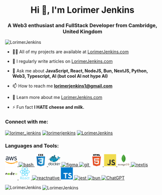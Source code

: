 <h1 align="center">Hi 👋, I'm Lorimer Jenkins</h1>
<h3 align="center">A Web3 enthusiast and FullStack Developer from Cambridge, United Kingdom</h3>

<p align="left"> <img src="https://komarev.com/ghpvc/?username=LorimerJenkins&label=Profile%20views&color=0e75b6&style=flat" alt="LorimerJenkins" /> </p>

- 👨‍💻 All of my projects are available at [LorimerJenkins.com](LorimerJenkins.com)

- 📝 I regularly write articles on [LorimerJenkins.com](LorimerJenkins.com)

- 💬 Ask me about **JavaScript, React, NodeJS, Bun, NextJS, Python, Web3, Typescript, AI (but cool AI not hype AI)**

- 📫 How to reach me **lorimerjenkins1@gmail.com**

- 📄 Learn more about me [LorimerJenkins.com](LorimerJenkins.com)

- ⚡ Fun fact **I HATE cheese and milk.**

<h3 align="left">Connect with me:</h3>
<p align="left">
<a href="https://twitter.com/lorimer_jenkins" target="blank"><img align="center" src="https://raw.githubusercontent.com/rahuldkjain/github-profile-readme-generator/master/src/images/icons/Social/twitter.svg" alt="lorimer_jenkins" height="30" width="40" /></a>
<a href="https://linkedin.com/in/lorimerjenkins" target="blank"><img align="center" src="https://raw.githubusercontent.com/rahuldkjain/github-profile-readme-generator/master/src/images/icons/Social/linked-in-alt.svg" alt="lorimerjenkins" height="30" width="40" /></a>
<a href="https://www.youtube.com/c/LorimerJenkins" target="blank"><img align="center" src="https://raw.githubusercontent.com/rahuldkjain/github-profile-readme-generator/master/src/images/icons/Social/youtube.svg" alt="LorimerJenkins" height="30" width="40" /></a>
</p>

<h3 align="left">Languages and Tools:</h3>
<p align="left"> 

<a href="https://aws.amazon.com" target="_blank" rel="noreferrer"> <img src="https://raw.githubusercontent.com/devicons/devicon/master/icons/amazonwebservices/amazonwebservices-original-wordmark.svg" alt="aws" width="40" height="40"/> </a> <a href="https://www.gnu.org/software/bash/" target="_blank" rel="noreferrer"> <img src="https://www.vectorlogo.zone/logos/gnu_bash/gnu_bash-icon.svg" alt="bash" width="40" height="40"/> </a> <a href="https://www.w3schools.com/css/" target="_blank" rel="noreferrer"> <img src="https://raw.githubusercontent.com/devicons/devicon/master/icons/css3/css3-original-wordmark.svg" alt="css3" width="40" height="40"/> </a> <a href="https://www.docker.com/" target="_blank" rel="noreferrer"> <img src="https://raw.githubusercontent.com/devicons/devicon/master/icons/docker/docker-original-wordmark.svg" alt="docker" width="40" height="40"/> </a> <a href="https://www.figma.com/" target="_blank" rel="noreferrer"> <img src="https://www.vectorlogo.zone/logos/figma/figma-icon.svg" alt="figma" width="40" height="40"/> </a> <a href="https://git-scm.com/" target="_blank" rel="noreferrer"> <img src="https://www.vectorlogo.zone/logos/git-scm/git-scm-icon.svg" alt="git" width="40" height="40"/> </a> <a href="https://www.w3.org/html/" target="_blank" rel="noreferrer"> <img src="https://raw.githubusercontent.com/devicons/devicon/master/icons/html5/html5-original-wordmark.svg" alt="html5" width="40" height="40"/> </a> <a href="https://developer.mozilla.org/en-US/docs/Web/JavaScript" target="_blank" rel="noreferrer"> <img src="https://raw.githubusercontent.com/devicons/devicon/master/icons/javascript/javascript-original.svg" alt="javascript" width="40" height="40"/> </a> <a href="https://www.mongodb.com/" target="_blank" rel="noreferrer"> <img src="https://raw.githubusercontent.com/devicons/devicon/master/icons/mongodb/mongodb-original-wordmark.svg" alt="mongodb" width="40" height="40"/> </a> <a href="https://nextjs.org/" target="_blank" rel="noreferrer"> <img src="https://cdn.worldvectorlogo.com/logos/nextjs-2.svg" alt="nextjs" width="40" height="40"/> </a> <a href="https://nodejs.org" target="_blank" rel="noreferrer"> <img src="https://raw.githubusercontent.com/devicons/devicon/master/icons/nodejs/nodejs-original-wordmark.svg" alt="nodejs" width="40" height="40"/> </a> <a href="https://reactjs.org/" target="_blank" rel="noreferrer"> <img src="https://raw.githubusercontent.com/devicons/devicon/master/icons/react/react-original-wordmark.svg" alt="react" width="40" height="40"/> </a> <a href="https://reactnative.dev/" target="_blank" rel="noreferrer"> <img src="https://reactnative.dev/img/header_logo.svg" alt="reactnative" width="40" height="40"/> </a> <a href="https://www.typescriptlang.org/" target="_blank" rel="noreferrer"> <img src="https://raw.githubusercontent.com/devicons/devicon/master/icons/typescript/typescript-original.svg" alt="typescript" width="40" height="40"/> </a> <a href="https://jestjs.io" target="_blank" rel="noreferrer"> <img src="https://www.vectorlogo.zone/logos/jestjsio/jestjsio-icon.svg" alt="jest" width="40" height="40"/> </a> </a> <a href="https://bun.sh" target="_blank" rel="noreferrer"> <img src="https://bun.sh/logo.svg" alt="bun" width="40" height="40"/> </a> </a> <a href="https://chat.openai.com" target="_blank" rel="noreferrer"> <img src="https://upload.wikimedia.org/wikipedia/commons/thumb/0/04/ChatGPT_logo.svg/240px-ChatGPT_logo.svg.png" alt="ChatGPT" width="40" height="40"/> </a> 

</p>

<p><img align="left" src="https://github-readme-stats.vercel.app/api/top-langs?username=LorimerJenkins&show_icons=true&locale=en&layout=compact" alt="LorimerJenkins" /></p>

<p>&nbsp;<img align="center" src="https://github-readme-stats.vercel.app/api?username=LorimerJenkins&show_icons=true&locale=en" alt="LorimerJenkins" /></p>
